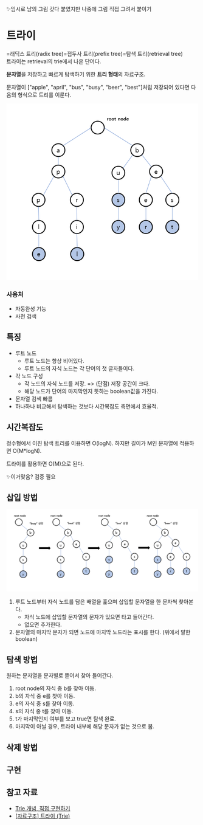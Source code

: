 ✨임시로 남의 그림 갖다 붙였지만 나중에 그림 직접 그려서 붙이기

# 트라이

=래딕스 트리(radix tree)=접두사 트리(prefix tree)=탐색 트리(retrieval tree)<br>
트라이는 retrieval의 trie에서 나온 단어다.

**문자열**을 저장하고 빠르게 탐색하기 위한 **트리 형태**의 자료구조.

문자열이 ["apple", "april", "bus", "busy", "beer", "best"]처럼 저장되어 있다면 다음의 형식으로 트리를 이룬다.

![alt text](source/image.png)

### 사용처

- 자동완성 기능
- 사전 검색

## 특징

- 루트 노드
  - 루트 노드는 항상 비어있다.
  - 루트 노드의 자식 노드는 각 단어의 첫 글자들이다.
- 각 노드 구성
  - 각 노드의 자식 노드를 저장. => (단점) 저장 공간이 크다.
  - 해당 노드가 단어의 마지막인지 뜻하는 boolean값을 가진다.
- 문자열 검색 빠름
- 하나하나 비교해서 탐색하는 것보다 시간복잡도 측면에서 효율적.

## 시간복잡도

정수형에서 이진 탐색 트리를 이용하면 O(logN). 하지만 길이가 M인 문자열에 적용하면 O(M\*logN).

트라이를 활용하면 O(M)으로 된다.

✨이거맞음? 검증 필요

## 삽입 방법

![alt text](source/image2.png)

1. 루트 노드부터 자식 노드를 담은 배열을 훑으며 삽입할 문자열을 한 문자씩 찾아본다.
   - 자식 노드에 삽입할 문자열의 문자가 있으면 타고 들어간다.
   - 없으면 추가한다.
2. 문자열의 마지막 문자가 되면 노드에 마지막 노드라는 표시를 한다. (위에서 말한 boolean)

## 탐색 방법

원하는 문자열을 문자별로 뜯어서 찾아 들어간다.

1. root node의 자식 중 b를 찾아 이동.
2. b의 자식 중 e를 찾아 이동.
3. e의 자식 중 s를 찾아 이동.
4. s의 자식 중 t를 찾아 이동.
5. t가 마지막인지 여부를 보고 true면 탐색 완료.
6. 마지막이 아닐 경우, 트라이 내부에 해당 문자가 없는 것으로 봄.

## 삭제 방법

## 구현

## 참고 자료

- [Trie 개념, 직접 구현하기](https://innovation123.tistory.com/116)
- [[자료구조] 트라이 (Trie)](https://velog.io/@kimdukbae/%EC%9E%90%EB%A3%8C%EA%B5%AC%EC%A1%B0-%ED%8A%B8%EB%9D%BC%EC%9D%B4-Trie)
